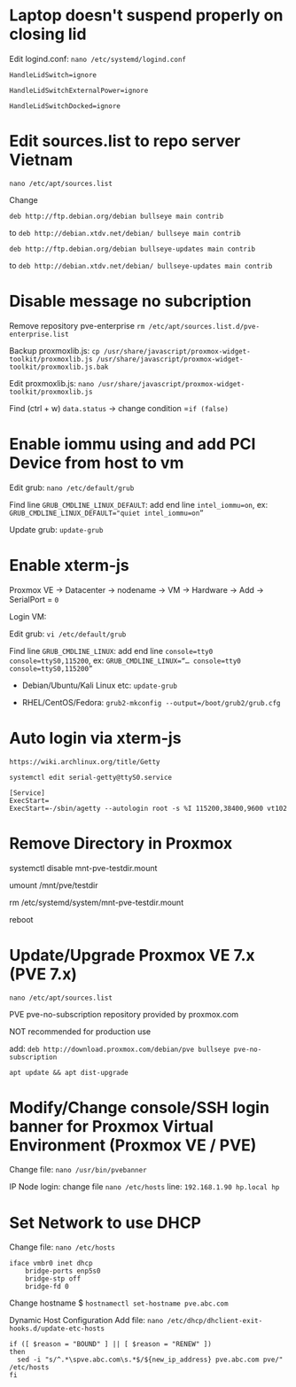 # Laptop doesn't suspend properly on closing lid

Edit logind.conf: `nano /etc/systemd/logind.conf`

`HandleLidSwitch=ignore`

`HandleLidSwitchExternalPower=ignore`

`HandleLidSwitchDocked=ignore`

# Edit sources.list to repo server Vietnam 

`nano /etc/apt/sources.list`

Change

`deb http://ftp.debian.org/debian bullseye main contrib` 

to `deb http://debian.xtdv.net/debian/ bullseye main contrib`

`deb http://ftp.debian.org/debian bullseye-updates main contrib` 

to `deb http://debian.xtdv.net/debian/ bullseye-updates main contrib`

# Disable message no subcription

Remove repository pve-enterprise `rm /etc/apt/sources.list.d/pve-enterprise.list`

Backup proxmoxlib.js: `cp /usr/share/javascript/proxmox-widget-toolkit/proxmoxlib.js /usr/share/javascript/proxmox-widget-toolkit/proxmoxlib.js.bak`

Edit proxmoxlib.js: `nano /usr/share/javascript/proxmox-widget-toolkit/proxmoxlib.js`

Find (ctrl + w) `data.status` -> change condition =`if (false)`

# Enable iommu using and add PCI Device from host to vm

Edit grub: `nano /etc/default/grub`

Find line `GRUB_CMDLINE_LINUX_DEFAULT`: add end line `intel_iommu=on`, ex: `GRUB_CMDLINE_LINUX_DEFAULT="quiet intel_iommu=on”`

Update grub: `update-grub`

# Enable xterm-js

Proxmox VE -> Datacenter -> nodename -> VM -> Hardware -> Add -> SerialPort = `0`

Login VM:

Edit grub: `vi /etc/default/grub`

Find line `GRUB_CMDLINE_LINUX`: add end line `console=tty0 console=ttyS0,115200`, ex: `GRUB_CMDLINE_LINUX=“… console=tty0 console=ttyS0,115200”`

- Debian/Ubuntu/Kali Linux etc: `update-grub`

- RHEL/CentOS/Fedora: `grub2-mkconfig --output=/boot/grub2/grub.cfg`

# Auto login via xterm-js

`https://wiki.archlinux.org/title/Getty`

`systemctl edit serial-getty@ttyS0.service`
````
[Service]  
ExecStart=  
ExecStart=-/sbin/agetty --autologin root -s %I 115200,38400,9600 vt102
````
# Remove Directory in Proxmox

systemctl disable mnt-pve-testdir.mount

umount /mnt/pve/testdir

rm /etc/systemd/system/mnt-pve-testdir.mount

reboot

# Update/Upgrade Proxmox VE 7.x (PVE 7.x)

`nano /etc/apt/sources.list`

PVE pve-no-subscription repository provided by proxmox.com

NOT recommended for production use

add: `deb http://download.proxmox.com/debian/pve bullseye pve-no-subscription`

`apt update && apt dist-upgrade`

# Modify/Change console/SSH login banner for Proxmox Virtual Environment (Proxmox VE / PVE)

Change file: `nano /usr/bin/pvebanner`

IP Node login: change file `nano /etc/hosts` line: `192.168.1.90 hp.local hp`

# Set Network to use DHCP

Change file: `nano /etc/hosts`

````
iface vmbr0 inet dhcp
    bridge-ports enp5s0
    bridge-stp off
    bridge-fd 0
````

Change hostname
$ `hostnamectl set-hostname pve.abc.com`

Dynamic Host Configuration
Add file: `nano /etc/dhcp/dhclient-exit-hooks.d/update-etc-hosts`

````
if ([ $reason = "BOUND" ] || [ $reason = "RENEW" ])
then
  sed -i "s/^.*\spve.abc.com\s.*$/${new_ip_address} pve.abc.com pve/" /etc/hosts
fi
````


